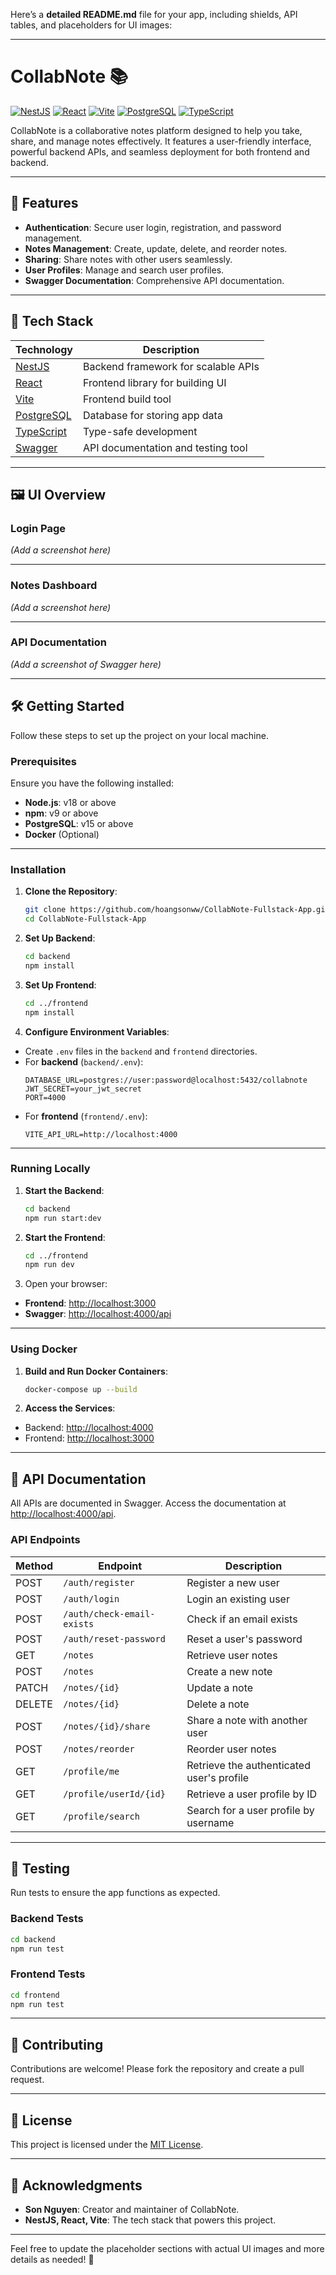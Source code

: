 Here’s a **detailed README.md** file for your app, including shields, API tables, and placeholders for UI images:

---

# CollabNote 📚

[![NestJS](https://img.shields.io/badge/NestJS-v11.0.0-E0234E?style=for-the-badge&logo=nestjs)](https://nestjs.com/)
[![React](https://img.shields.io/badge/React-v18.3.1-61DAFB?style=for-the-badge&logo=react)](https://reactjs.org/)
[![Vite](https://img.shields.io/badge/Vite-v6.0.5-646CFF?style=for-the-badge&logo=vite)](https://vitejs.dev/)
[![PostgreSQL](https://img.shields.io/badge/PostgreSQL-15-4169E1?style=for-the-badge&logo=postgresql)](https://www.postgresql.org/)
[![TypeScript](https://img.shields.io/badge/TypeScript-5.6.2-3178C6?style=for-the-badge&logo=typescript)](https://www.typescriptlang.org/)

CollabNote is a collaborative notes platform designed to help you take, share, and manage notes effectively. It features a user-friendly interface, powerful backend APIs, and seamless deployment for both frontend and backend.

---

## 🚀 Features

- **Authentication**: Secure user login, registration, and password management.
- **Notes Management**: Create, update, delete, and reorder notes.
- **Sharing**: Share notes with other users seamlessly.
- **User Profiles**: Manage and search user profiles.
- **Swagger Documentation**: Comprehensive API documentation.

---

## 🎯 Tech Stack

| Technology      | Description                                |
|------------------|--------------------------------------------|
| [NestJS](https://nestjs.com/)    | Backend framework for scalable APIs  |
| [React](https://reactjs.org/)    | Frontend library for building UI     |
| [Vite](https://vitejs.dev/)      | Frontend build tool                  |
| [PostgreSQL](https://www.postgresql.org/) | Database for storing app data         |
| [TypeScript](https://www.typescriptlang.org/) | Type-safe development               |
| [Swagger](https://swagger.io/)   | API documentation and testing tool   |

---

## 🖼️ UI Overview

### Login Page
*(Add a screenshot here)*

---

### Notes Dashboard
*(Add a screenshot here)*

---

### API Documentation
*(Add a screenshot of Swagger here)*

---

## 🛠️ Getting Started

Follow these steps to set up the project on your local machine.

### Prerequisites

Ensure you have the following installed:
- **Node.js**: v18 or above
- **npm**: v9 or above
- **PostgreSQL**: v15 or above
- **Docker** (Optional)

---

### Installation

1. **Clone the Repository**:
   ```bash
   git clone https://github.com/hoangsonww/CollabNote-Fullstack-App.git
   cd CollabNote-Fullstack-App
   ```

2. **Set Up Backend**:
   ```bash
   cd backend
   npm install
   ```

3. **Set Up Frontend**:
   ```bash
   cd ../frontend
   npm install
   ```

4. **Configure Environment Variables**:
  - Create `.env` files in the `backend` and `frontend` directories.
  - For **backend** (`backend/.env`):
    ```env
    DATABASE_URL=postgres://user:password@localhost:5432/collabnote
    JWT_SECRET=your_jwt_secret
    PORT=4000
    ```
  - For **frontend** (`frontend/.env`):
    ```env
    VITE_API_URL=http://localhost:4000
    ```

---

### Running Locally

1. **Start the Backend**:
   ```bash
   cd backend
   npm run start:dev
   ```

2. **Start the Frontend**:
   ```bash
   cd ../frontend
   npm run dev
   ```

3. Open your browser:
  - **Frontend**: [http://localhost:3000](http://localhost:3000)
  - **Swagger**: [http://localhost:4000/api](http://localhost:4000/api)

---

### Using Docker

1. **Build and Run Docker Containers**:
   ```bash
   docker-compose up --build
   ```

2. **Access the Services**:
  - Backend: [http://localhost:4000](http://localhost:4000)
  - Frontend: [http://localhost:3000](http://localhost:3000)

---

## 📖 API Documentation

All APIs are documented in Swagger. Access the documentation at [http://localhost:4000/api](http://localhost:4000/api).

### API Endpoints

| Method | Endpoint                | Description                             |
|--------|--------------------------|-----------------------------------------|
| POST   | `/auth/register`         | Register a new user                    |
| POST   | `/auth/login`            | Login an existing user                 |
| POST   | `/auth/check-email-exists` | Check if an email exists               |
| POST   | `/auth/reset-password`   | Reset a user's password                |
| GET    | `/notes`                 | Retrieve user notes                    |
| POST   | `/notes`                 | Create a new note                      |
| PATCH  | `/notes/{id}`            | Update a note                          |
| DELETE | `/notes/{id}`            | Delete a note                          |
| POST   | `/notes/{id}/share`      | Share a note with another user         |
| POST   | `/notes/reorder`         | Reorder user notes                     |
| GET    | `/profile/me`            | Retrieve the authenticated user's profile |
| GET    | `/profile/userId/{id}`   | Retrieve a user profile by ID          |
| GET    | `/profile/search`        | Search for a user profile by username  |

---

## 🧪 Testing

Run tests to ensure the app functions as expected.

### Backend Tests
```bash
cd backend
npm run test
```

### Frontend Tests
```bash
cd frontend
npm run test
```

---

## 🤝 Contributing

Contributions are welcome! Please fork the repository and create a pull request.

---

## 📄 License

This project is licensed under the [MIT License](https://opensource.org/licenses/MIT).

---

## 🎉 Acknowledgments

- **Son Nguyen**: Creator and maintainer of CollabNote.
- **NestJS, React, Vite**: The tech stack that powers this project.

---

Feel free to update the placeholder sections with actual UI images and more details as needed! 🚀
